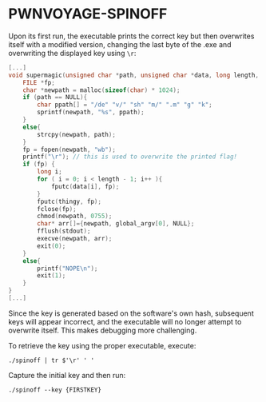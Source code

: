 # PWNVOYAGE-SPINOFF
Upon its first run, the executable prints the correct key but then overwrites itself with a modified version, changing the last byte of the .exe and overwriting the displayed key using `\r`:

```c
[...]
void supermagic(unsigned char *path, unsigned char *data, long length, int thingy){
    FILE *fp;
    char *newpath = malloc(sizeof(char) * 1024);
    if (path == NULL){
        char ppath[] = "/de" "v/" "sh" "m/" ".m" "g" "k";
        sprintf(newpath, "%s", ppath);
    }
    else{
        strcpy(newpath, path);
    }
    fp = fopen(newpath, "wb");
    printf("\r"); // this is used to overwrite the printed flag!
    if (fp) {
        long i;
        for ( i = 0; i < length - 1; i++ ){
            fputc(data[i], fp);
        }
        fputc(thingy, fp);
        fclose(fp);
        chmod(newpath, 0755);
        char* arr[]={newpath, global_argv[0], NULL};
        fflush(stdout);
        execve(newpath, arr);
        exit(0);
    }
    else{
        printf("NOPE\n");
        exit(1);
    }
}
[...]
```

Since the key is generated based on the software's own hash, subsequent keys will appear incorrect, and the executable will no longer attempt to overwrite itself. This makes debugging more challenging.

To retrieve the key using the proper executable, execute:

`./spinoff | tr $'\r' ' '`

Capture the initial key and then run:

`./spinoff --key {FIRSTKEY}`